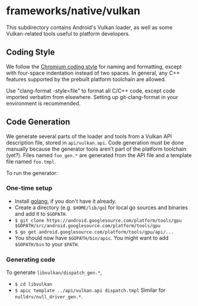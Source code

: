 # frameworks/native/vulkan

This subdirectory contains Android's Vulkan loader, as well as some Vulkan-related tools useful to platform developers.

## Coding Style

We follow the [Chromium coding style](https://www.chromium.org/developers/coding-style) for naming and formatting, except with four-space indentation instead of two spaces. In general, any C++ features supported by the prebuilt platform toolchain are allowed.

Use "clang-format -style=file" to format all C/C++ code, except code imported verbatim from elsewhere. Setting up git-clang-format in your environment is recommended.

## Code Generation

We generate several parts of the loader and tools from a Vulkan API description file, stored in `api/vulkan.api`. Code generation must be done manually because the generator tools aren't part of the platform toolchain (yet?). Files named `foo_gen.*` are generated from the API file and a template file named `foo.tmpl`.

 To run the generator:

### One-time setup
- Install [golang](https://golang.org/), if you don't have it already.
- Create a directory (e.g. `$HOME/lib/go`) for local go sources and binaries and add it to `$GOPATH`.
- `$ git clone https://android.googlesource.com/platform/tools/gpu $GOPATH/src/android.googlesource.com/platform/tools/gpu`
- `$ go get android.googlesource.com/platform/tools/gpu/api/...`
- You should now have `$GOPATH/bin/apic`. You might want to add `$GOPATH/bin` to your `$PATH`.

### Generating code
To generate `libvulkan/dispatch_gen.*`,
- `$ cd libvulkan`
- `$ apic template ../api/vulkan.api dispatch.tmpl`
Similar for `nulldrv/null_driver_gen.*`.